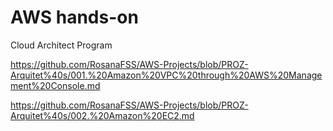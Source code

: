 # AWS hands-on
Cloud Architect Program


https://github.com/RosanaFSS/AWS-Projects/blob/PROZ-Arquitet%40s/001.%20Amazon%20VPC%20through%20AWS%20Management%20Console.md

https://github.com/RosanaFSS/AWS-Projects/blob/PROZ-Arquitet%40s/002.%20Amazon%20EC2.md
